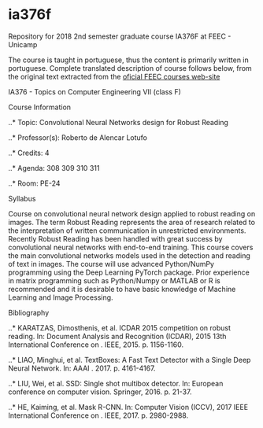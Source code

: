 # ia376f
Repository for 2018 2nd semester graduate course IA376F at FEEC - Unicamp

The course is taught in portuguese, thus the content is primarily written in portuguese.
Complete translated description of course follows below, from the original text extracted from the [oficial FEEC courses web-site](http://www0.fee.unicamp.br/cpg/Catalogo2S2018.html)


IA376 - Topics on Computer Engineering VII (class F)

Course Information

..* Topic: Convolutional Neural Networks design for Robust Reading

..* Professor(s): Roberto de Alencar Lotufo

..* Credits: 4

..* Agenda: 308 309 310 311

..* Room: PE-24


Syllabus

Course on convolutional neural network design applied to robust reading on images. The term Robust Reading represents the area of research related to the interpretation of written communication in unrestricted environments. Recently Robust Reading has been handled with great success by convolutional neural networks with end-to-end training. This course covers the main convolutional networks models used in the detection and reading of text in images. The course will use advanced Python/NumPy programming using the Deep Learning PyTorch package. Prior experience in matrix programming such as Python/Numpy or MATLAB or R is recommended and it is desirable to have basic knowledge of Machine Learning and Image Processing.


Bibliography

..* KARATZAS, Dimosthenis, et al. ICDAR 2015 competition on robust reading. In: Document Analysis and Recognition (ICDAR), 2015 13th International Conference on . IEEE, 2015. p. 1156-1160.

..* LIAO, Minghui, et al. TextBoxes: A Fast Text Detector with a Single Deep Neural Network. In: AAAI . 2017. p. 4161-4167.

..* LIU, Wei, et al. SSD: Single shot multibox detector. In: European conference on computer vision. Springer, 2016. p. 21-37.

..* HE, Kaiming, et al. Mask R-CNN. In: Computer Vision (ICCV), 2017 IEEE International Conference on . IEEE, 2017. p. 2980-2988.
